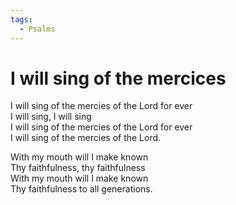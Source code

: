 ```yaml
---  
tags:  
  - Psalms  
---  
```

# I will sing of the mercices  
  
I will sing of the mercies of the Lord for ever  
I will sing, I will sing  
I will sing of the mercies of the Lord for ever  
I will sing of the mercies of the Lord.  
  
With my mouth will I make known  
Thy faithfulness, thy faithfulness  
With my mouth will I make known  
Thy faithfulness to all generations.  
